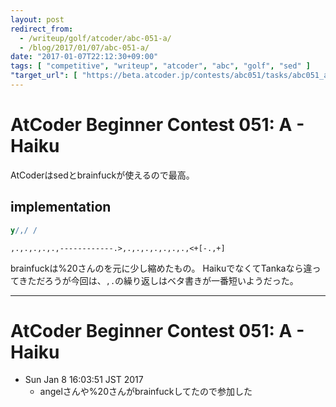 ```yaml
---
layout: post
redirect_from:
  - /writeup/golf/atcoder/abc-051-a/
  - /blog/2017/01/07/abc-051-a/
date: "2017-01-07T22:12:30+09:00"
tags: [ "competitive", "writeup", "atcoder", "abc", "golf", "sed" ]
"target_url": [ "https://beta.atcoder.jp/contests/abc051/tasks/abc051_a" ]
---
```


# AtCoder Beginner Contest 051: A - Haiku

AtCoderはsedとbrainfuckが使えるので最高。

## implementation

``` sed
y/,/ /
```

``` brainfuck
,.,.,.,.,.,------------.>,.,.,.,.,.,.,.,<+[-.,+]
```

brainfuckは%20さんのを元に少し縮めたもの。
HaikuでなくてTankaなら違ってきただろうが今回は、`,.`の繰り返しはベタ書きが一番短いようだった。

---

# AtCoder Beginner Contest 051: A - Haiku

-   Sun Jan  8 16:03:51 JST 2017
    -   angelさんや%20さんがbrainfuckしてたので参加した
